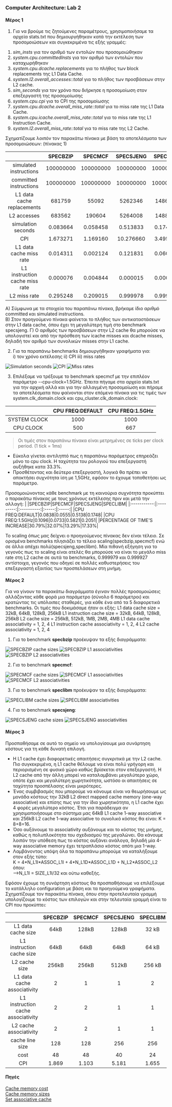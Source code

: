 ### Computer Architecture: Lab 2

#### Μέρος 1
1) Για να βρούμε τις ζητούμενες παραμέτρους, χρησιμοποιήσαμε τα αρχεία stats.txt που δημιουργήθηκαν κατά την εκτέλεση των προσομοιώσεων και συγκεκριμένα τις εξής γραμμές:
1. _sim_insts_ για τον αριθμό των εντολών που προσομοιώθηκαν
2. _system.cpu.committedInsts_ για τον αριθμό των εντολών που καταχωρήθηκαν
3. _system.cpu.dcache.replacements_ για το πλήθος των block replacements της L1 Data Cache.
4. _system.l2.overall_accesses::total_ για το πλήθος των προσβάσεων στην L2 cache.
5. _sim_seconds_ για τον χρόνο που διήρκησε η προσομοίωση στον επεξεργαστή της προσομοίωσης
6. _system.cpu.cpi_ για το CPI της προσομοίωσης
7. _system.cpu.dcache.overall_miss_rate::total_ για το miss rate της L1 Data Cache.
8. _system.cpu.icache.overall_miss_rate::total_ για το miss rate της L1 Instruction Cache.
9. _system.l2.overall_miss_rate::total_ για το miss rate της L2 Cache.

Σχηματίζουμε λοιπόν τον παρακάτω πίνακα με βάση τα αποτελέσματα των προσομοιώσεων: (πίνακας 1)

| |SPECBZIP|SPECMCF|SPECSJENG|SPECLIBM|
|:-----------:|:---------:|:----------:|:-----:|:-----:|
|simulated instructions|100000000|100000000|100000000|100000000|
|committed instructions|100000000|100000000|100000000|100000000|
|L1 data cache replacements|681759|55092|5262346|1486606|
|L2 accesses|683562|190604|5264008|1488197|
|simulation seconds|0.083664|0.058458|0.513833|0.174763|
|CPI|1.673271|1.169160|10.276660|3.495270|
|L1 data cache miss rate|0.014311|0.002124|0.121831|0.060971|
|L1 instruction cache miss rate|0.000076|0.004844|0.000015|0.000094|
|L2 miss rate|0.295248|0.209015|0.999978|0.999943|

Α) Σύμφωνα με τα στοιχεία του παραπάνω πίνακα, βρήκαμε ίδιο αριθμό committed και simulated instructions.  
Β) Στον προηγούμενο πίνακα φαίνεται το πλήθος των αντικαταστάσεων στην L1 data cache, όπου έχει τη μεγαλύτερη τιμή στο benchmark specsjeng.
Γ) Ο αριθμός των προσβάσεων στην L2 cache θα μπορούσε να υπολογιστεί και από την πρόσθεση των icache misses και dcache misses, δηλαδή τον αριθμό των συνολικών misses στην L1 cache.

2) Για τα παραπάνω benchmarks δημιουργήθηκαν γραφήματα για:  
i) τον χρόνο εκτέλεσης
ii) CPI
iii) miss rates

![Simulation seconds](./images/partA/sim_seconds.png)
![CPI](./images/partA/CPI.png)
![Miss rates](./images/partA/miss_rates.png)



3) Επιλέξαμε να τρέξουμε το benchmark specmcf με την επιπλέον παράμετρο --cpu-clock=1.5GHz. Έπειτα πήγαμε στα αρχεία stats.txt για την αρχική αλλά και για την αλλαγμένη προσομοίωση και πήραμε τα αποτελέσματα που φαίνονται στον επόμενο πίνακα για τις τιμές των system.clk_domain.clock και cpu_cluster.clk_domain.clock:

|	|CPU FREQ:DEFAULT|CPU FREQ:1.5GHz|
|:----:|:----:|:-----:|
|SYSTEM CLOCK|1000|1000|
|CPU CLOCK|500|667|

>Οι τιμές στον παραπάνω πίνακα είναι μετρημένες σε ticks per clock period. (1 tick = 1ms)

* Εύκολα γίνεται αντιληπτό πως η παραπάνω παράμετρος επηρεάζει μόνο το cpu clock. Η ταχύτητα του ρολογιού του επεξεργαστή αυξήθηκε κατα 33.3%.
* Προσθέτοντας και δεύτερο επεξεργαστή, λογικά θα πρέπει να αποκτήσει συχνότητα ίση με 1,5GHz, εφόσον το έχουμε τοποθετήσει ως παράμετρο.

Προσομοιώνοντας κάθε benchmark με τη καινούρια συχνότητα προκύπτει ο παρακάτω πίνακας με τους χρόνους εκτέλεσης πριν και μετά την αλλαγή:
| |SPECBZIP|SPECMCF|SPECSJENG|SPECLIBM|
|:-----------:|:---------:|:----------:|:-----:|:-----:|
|CPU FREQ:DEFAULT|0.0838|0.0555|0.5138|0.1748|
|CPU FREQ:1.5GHz|0.1096|0.0733|0.5821|0.2051|
|PERCENTAGE OF TIME'S INCREASE|30.79%|32.07%|13.29%|17.33%|

Το scaling όπως μας δείχνει ο προηγούμενος πίνακας δεν είναι τέλειο. Σε ορισμένα benchmarks πλησιάζει το τέλειο scaling(specbzip,specmcf)
ενώ σε άλλα απέχει πολύ(specsjeng,speclibm). Μία πιθανή εξήγηση για το γεγονός πως το scaling είναι ατελές θα  μπορούσε να είναι το μεγάλο miss rate στη L2 cache σε αυτά τα benchmarks, 0.999979 και 0.999927 αντίστοιχα, γεγονός που οδηγεί σε  πολλές καθυστερήσεις του επεξεργαστή εξαιτίας των προσπελάσεων στη μνήμη.

#### Μέρος 2
Για να γίνουν τα παρακάτω διαγράμματα έγιναν πολλές προσομοιώσεις αλλάζοντας κάθε φορά μια παράμετρο (σύνολο 6 παράμετροι) και κρατώντας τις υπόλοιπες σταθερές, για κάθε ένα από τα 5 διαφορετικά benchmarks. Οι τιμές που δοκιμάσαμε ήταν οι εξής:
L1 data cache size = 32kB, 64kB, 128kB, 256kB
L1 instruction cache size = 32kB, 64kB, 128kB, 256kB
L2 cache size = 256kB, 512kB, 1MB, 2MB, 4MB
L1 data cache associativity = 1, 2, 4
L1 instruction cache associativity = 1, 2, 4
L2 cache associativity = 1, 2, 4

1. Για το benchmark **specbzip** προέκυψαν τα εξής διαγράμματα:

![SPECBZIP cache sizes](./images/partB/specbzip/cache_sizes.png)
![SPECBZIP L1 associativities](./images/partB/specbzip/L1_associativities.png)
![SPECBZIP L2 associativities](./images/partB/specbzip/L2_associativities.png)

2. Για το benchmark **specmcf**:

![SPECMCF cache sizes](./images/partB/specmcf/cache_sizes.png)
![SPECMCF L1 associativities](./images/partB/specmcf/L1_associativities.png)
![SPECMCF L2 associativities](./images/partB/specmcf/L2_associativities.png)

3. Για το benchmark **speclibm** προέκυψαν τα εξής διαγράμματα:

![SPECLIBM cache sizes](./images/partB/speclibm/cache_sizes.png)
![SPECLIBM associativities](./images/partB/speclibm/associativities.png)

4. Για το benchmark **specsjeng**:

![SPECSJENG cache sizes](./images/partB/specsjeng/cache_sizes.png)
![SPECSJENG associativities](./images/partB/specsjeng/associativities.png)


#### Μέρος 3
Προσπαθήσαμε σε αυτό το σημείο να υπολογίσουμε μια συνάρτηση κόστους για τη κάθε δυνατή επιλογή.
* Η L1 cache έχει διαφορετικές απαιτήσεις συγκριτικά με την L2 cache. Πιο συγκεκριμένα, η L1 cache θέλουμε να είναι πολύ γρήγορη και περιορισμένη σε φυσικό χώρο καθώς βρίσκεται στον επεξεργαστή. Η L2 cache από την άλλη μπορεί να καταλαμβάνει μεγαλύτερο χώρο, οπότε έχει και μεγαλύτερη χωρητικότητα, ωστόσο οι απαιτήσεις σε ταχύτητα προσπέλασης είναι μικρότερες.
* Ένας συμβιβασμός που μπορούμε να κάνουμε είναι να θεωρήσουμε ως μονάδα κόστους την 32kB L2 direct mapped cache memory (one-way associative) και επίσης πως για την ίδια χωρητικότητα, η L1 cache έχει 4 φορές μεγαλύτερο κόστος. Έτσι για παράδειγμα αν χρησιμοποιήσουμε στο σύστημα μας 64kB L1 cache 1-way associative και 256kB L2 cache 1-way associative το συνολικό κόστος θα είναι: Κ = 8+8=16.
* Όσο αυξάνουμε το associativity αυξάνουμε και το κόστος της μνήμης, καθώς η πολυπλοκότητα του σχεδιασμού της μεγαλώνει. Θα κάνουμε λοιπόν την υπόθεση πως το κόστος αυξάνει ανάλογα, δηλαδή μία  4-way associative memory έχει τετραπλάσιο κόστος απότι μια 1-way.
* Λαμβάνοντας υπόψη όλα τα παραπάνω μπορούμε να καταλήξουμε στον εξής τύπο:  
Κ = 4\*N\_L1I\*ASSOC\_L1I + 4\*N\_L1D\*ASSOC\_L1D + N\_L2\*ASSOC\_L2
όπου:  
-->Ν\_L1I = SIZE\_L1I/32 και ούτω καθεξής.

Εφόσον έχουμε τη συνάρτηση κόστους θα προσπαθήσουμε να επιλέξουμε το κατάλληλο configuration με βάση και τα προηγούμενα γραφήματα. Σχηματίζουμε τον παρακάτω πίνακα, όπου στην προτελευταία γραμμή υπολογίζουμε το κόστος των επιλογών και στην τελευταία γραμμή είναι το CPI που προκύπτει:

| |SPECBZIP|SPECMCF|SPECSJENG|SPECLIBM|
|:-----------:|:---------:|:----------:|:-----:|:-----:|
|L1 data cache size|64kB|128kB|128kB|32 kB|
|L1 instruction cache size|64kB|64kB|64kB|64 kB|
|L2 cache size|256kB|256kB|512kB|256 kB|
|L1 data cache associativity|2|1|1|2|
|L1 instruction cache associativity|2|2|1|1|
|L2 cache associativity|2|2|1|1|
|cache line size|128|128|256|256|
|cost|48|48|40|24|
|CPI|1.869|1.103|5.181|1.655|

#### Πηγές
[Cache memory cost](https://superuser.com/questions/808830/why-is-cache-memory-so-expensive.com)  
[Cache memory sizes](https://stackoverflow.com/questions/4666728/why-is-the-size-of-l1-cache-smaller-than-that-of-the-l2-cache-in-most-of-the-pro.com)  
[Set associative cache](https://www.sciencedirect.com/topics/computer-science/set-associative-cache.com)  

